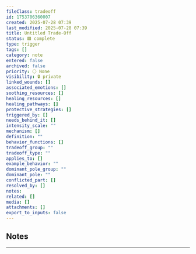 ```yaml
---
fileClass: tradeoff
id: 1753706360007
created: 2025-07-28 07:39
last_modified: 2025-07-28 07:39
title: Untitled Trade-Off
status: 🟩 complete
type: trigger
tags: []
category: note
entered: false
archived: false
priority: ⚪ None
visibility: 🔒 private
linked_wounds: []
associated_emotions: []
soothing_resources: []
healing_resources: []
healing_pathways: []
protective_strategies: []
triggered_by: []
needs_behind_it: []
intensity_scale: ""
mechanism: []
definition: ""
behavior_functions: []
tradeoff_group: ""
tradeoff_type: ""
applies_to: []
example_behavior: ""
dominant_pole_group: ""
dominant_pole: ""
conflicted_part: []
resolved_by: []
notes: 
related: []
media: []
attachments: []
export_to_inputs: false
---
```


## Notes
---


